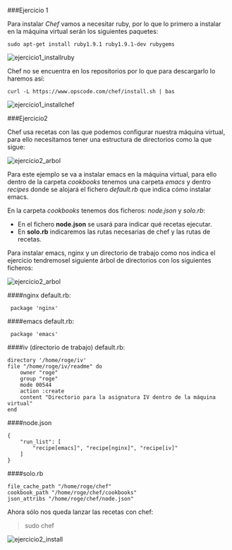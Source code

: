 ###Ejercicio 1

Para instalar *Chef* vamos a necesitar ruby, por lo que lo primero a instalar en la máquina virtual serán los siguientes paquetes:

	sudo apt-get install ruby1.9.1 ruby1.9.1-dev rubygems

![ejercicio1_installruby](https://raw.github.com/rogegg/IV-GII-13-14/master/Tema6/capturas/ej1_installruby.png)



Chef no se encuentra en los repositorios por lo que para descargarlo lo haremos así:

	curl -L https://www.opscode.com/chef/install.sh | bas
    
![ejercicio1_installchef](https://raw.github.com/rogegg/IV-GII-13-14/master/Tema6/capturas/ej1_installchef.png)    



###Ejercicio2

Chef usa recetas con las que podemos configurar nuestra máquina virtual, para ello necesitamos tener una estructura de directorios como la que sigue:

![ejercicio2_arbol](https://raw.github.com/rogegg/IV-GII-13-14/master/Tema6/capturas/ej2_treeemacs.png)  

Para este ejemplo se va a instalar emacs en la máquina virtual, para ello dentro de la carpeta *cookbooks* tenemos una carpeta *emacs* y dentro *recipes* donde se alojará el fichero *default.rb* que indica cómo instalar emacs.

En la carpeta *cookbooks* tenemos dos ficheros: _node.json_ y _solo.rb_:

- En el fichero **node.json** se usará para indicar qué recetas ejecutar.
- En **solo.rb** indicaremos las rutas necesarias de chef y las rutas de recetas.


Para instalar emacs, nginx y un directorio de trabajo como nos indica el ejercicio tendremosel siguiente árbol de directorios con los siguientes ficheros:

![ejercicio2_arbol](https://raw.github.com/rogegg/IV-GII-13-14/master/Tema6/capturas/ej2_tree.png)  



####nginx
default.rb:

	 package 'nginx' 


####emacs
default.rb:

	 package 'emacs' 


####iv (directorio de trabajo)
default.rb:

	directory '/home/roge/iv'
	file "/home/roge/iv/readme" do
		owner "roge"
		group "roge"
		mode 00544
		action :create
		content "Directorio para la asignatura IV dentro de la máquina virtual"
	end
    
    
    
####node.json

	{
		"run_list": [
			"recipe[emacs]", "recipe[nginx]", "recipe[iv]"
		]
	}	

####solo.rb

	file_cache_path "/home/roge/chef"
	cookbook_path "/home/roge/chef/cookbooks"
	json_attribs "/home/roge/chef/node.json"
    
    

Ahora sólo nos queda lanzar las recetas con chef:

> sudo chef


![ejercicio2_install](https://raw.github.com/rogegg/IV-GII-13-14/master/Tema6/capturas/ej2_install.png)  



